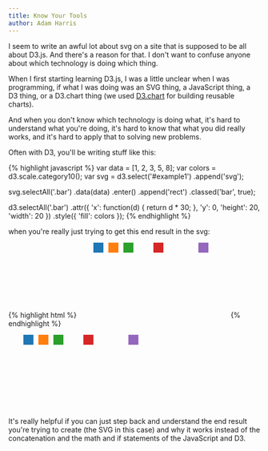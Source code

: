 ```yaml
---
title: Know Your Tools
author: Adam Harris
---
```


I seem to write an awful lot about svg on a site that is supposed to be all about D3.js. And there's a reason for that. I don't want to confuse anyone about which technology is doing which thing.

When I first starting learning D3.js, I was a little unclear when I was programming, if what I was doing was an SVG thing, a JavaScript thing, a D3 thing, or a D3.chart thing (we used [D3.chart](http://misoproject.com/d3-chart/) for building reusable charts).

And when you don't know which technology is doing what, it's hard to understand what you're doing, it's hard to know that what you did really works, and it's hard to apply that to solving new problems.

Often with D3, you'll be writing stuff like this:

{% highlight javascript %}
var data = [1, 2, 3, 5, 8];
var colors = d3.scale.category10();
var svg = d3.select('#example1')
  .append('svg');

svg.selectAll('.bar')
  .data(data)
  .enter()
  .append('rect')
  .classed('bar', true);

d3.selectAll('.bar')
  .attr({
    'x': function(d) {
      return d * 30;
    },
    'y': 0,
    'height': 20,
    'width': 20
  })
  .style({
    'fill': colors
  });
{% endhighlight %}

<div id="example1"></div>
<script>
var data = [1, 2, 3, 5, 8];
var colors = d3.scale.category10();
var svg = d3.select('#example1')
  .append('svg');

svg.selectAll('.bar')
  .data(data)
  .enter()
  .append('rect')
  .classed('bar', true);

d3.selectAll('.bar')
  .attr({
    'x': function(d) {
      return d * 30;
    },
    'y': 0,
    'height': 20,
    'width': 20
  })
  .style({
    'fill': colors
  });
</script>

when you're really just trying to get this end result in the svg:

{% highlight html %}
<svg>
  <rect class="bar" x="30" y="0" height="20" width="20" style="fill: rgb(31, 119, 180);"></rect>
  <rect class="bar" x="60" y="0" height="20" width="20" style="fill: rgb(255, 127, 14);"></rect>
  <rect class="bar" x="90" y="0" height="20" width="20" style="fill: rgb(44, 160, 44);"></rect>
  <rect class="bar" x="150" y="0" height="20" width="20" style="fill: rgb(214, 39, 40);"></rect>
  <rect class="bar" x="240" y="0" height="20" width="20" style="fill: rgb(148, 103, 189);"></rect>
</svg>
{% endhighlight %}

<svg>
  <rect class="bar" x="30" y="0" height="20" width="20" style="fill: rgb(31, 119, 180);"></rect>
  <rect class="bar" x="60" y="0" height="20" width="20" style="fill: rgb(255, 127, 14);"></rect>
  <rect class="bar" x="90" y="0" height="20" width="20" style="fill: rgb(44, 160, 44);"></rect>
  <rect class="bar" x="150" y="0" height="20" width="20" style="fill: rgb(214, 39, 40);"></rect>
  <rect class="bar" x="240" y="0" height="20" width="20" style="fill: rgb(148, 103, 189);"></rect>
</svg>

It's really helpful if you can just step back and understand the end result you're trying to create (the SVG in this case) and why it works instead of the concatenation and the math and if statements of the JavaScript and D3.
